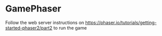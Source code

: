 # GamePhaser

Follow the web server instructions on https://phaser.io/tutorials/getting-started-phaser2/part2 to run the game
